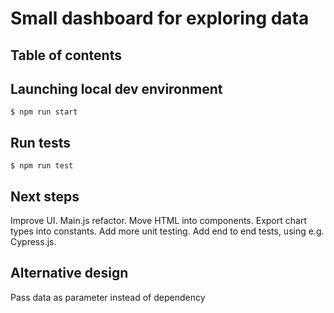 # Small dashboard for exploring data

## Table of contents

## Launching local dev environment
`$ npm run start`

## Run tests
`$ npm run test`

## Next steps

Improve UI.
Main.js refactor.
Move HTML into components.
Export chart types into constants.
Add more unit testing.
Add end to end tests, using e.g. Cypress.js.



## Alternative design

Pass data as parameter instead of dependency